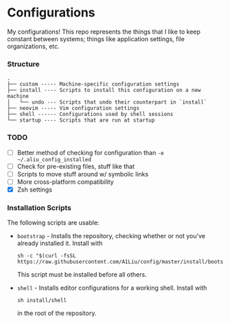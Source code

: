 # Configurations
My configurations! This repo represents the things that I like to keep constant between systems; things like
application settings, file organizations, etc.

### Structure

```
.
├── custom ----- Machine-specific configuration settings
├── install ---- Scripts to install this configuration on a new machine
│   └── undo --- Scripts that undo their counterpart in `install`
├── neovim ----- Vim configuration settings
├── shell ------ Configurations used by shell sessions
└── startup ---- Scripts that are run at startup
```

### TODO
* [ ] Better method of checking for configuration than `-e ~/.aliu_config_installed`
* [ ] Check for pre-existing files, stuff like that
* [ ] Scripts to move stuff around w/ symbolic links
* [ ] More cross-platform compatibility
* [x] Zsh settings

### Installation Scripts
The following scripts are usable:

- `bootstrap` - Installs the repository, checking whether or not you've already
  installed it. Install with

  ```
  sh -c "$(curl -fsSL https://raw.githubusercontent.com/A1Liu/config/master/install/bootstrap)"
  ```

  This script must be installed before all others.

- `shell` - Installs editor configurations for a working shell. Install with

  ```
  sh install/shell
  ```

  in the root of the repository.



